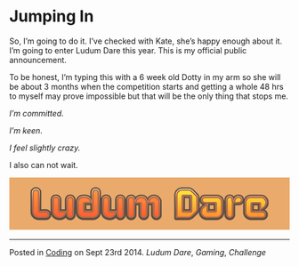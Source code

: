 # Jumping In

So, I’m going to do it. I’ve checked with Kate, she’s happy enough about it. I’m going to enter Ludum Dare this year. This is my official public announcement.

To be honest, I’m typing this with a 6 week old Dotty in my arm so she will be about 3 months when the competition starts and getting a whole 48 hrs to myself may prove impossible but that will be the only thing that stops me.

_I’m committed._

_I’m keen._

_I feel slightly crazy._

I also can not wait.

![Ludum Dare](img/ludumdare.png)

---

Posted in [Coding](../ "Coding") on Sept 23rd 2014. _Ludum Dare_, _Gaming_, _Challenge_
